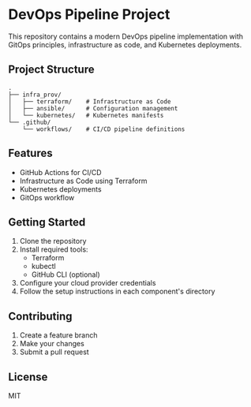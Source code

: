 # DevOps Pipeline Project

This repository contains a modern DevOps pipeline implementation with GitOps principles, infrastructure as code, and Kubernetes deployments.

## Project Structure

```
.
├── infra_prov/
│   ├── terraform/    # Infrastructure as Code
│   ├── ansible/      # Configuration management
│   └── kubernetes/   # Kubernetes manifests
└── .github/
    └── workflows/    # CI/CD pipeline definitions
```

## Features

- GitHub Actions for CI/CD
- Infrastructure as Code using Terraform
- Kubernetes deployments
- GitOps workflow

## Getting Started

1. Clone the repository
2. Install required tools:
   - Terraform
   - kubectl
   - GitHub CLI (optional)
3. Configure your cloud provider credentials
4. Follow the setup instructions in each component's directory

## Contributing

1. Create a feature branch
2. Make your changes
3. Submit a pull request

## License

MIT
